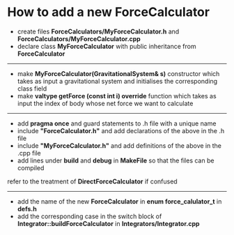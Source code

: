 # How to add a new ForceCalculator


* create files **ForceCalculators/MyForceCalculator.h** and **ForceCalculators/MyForceCalculator.cpp**
* declare class **MyForceCalculator** with public inheritance from **ForceCalculator**
---------------------
* make **MyForceCalculator(GravitationalSystem& s)** constructor which takes as input a gravitational system and initialises the corresponding class field
* make **valtype getForce (const int i) override** function which takes as input the index of body whose net force we want to calculate
---------------------
* add **pragma once** and guard statements to .h file with a unique name
* include **"ForceCalculator.h"** and add declarations of the above in the .h file
* include **"MyForceCalculator.h"** and add definitions of the above in the .cpp file
* add lines under **build** and **debug** in **MakeFile** so that the files can be compiled

refer to the treatment of **DirectForceCalculator** if confused

---------------------
* add the name of the new **ForceCalculator** in **enum force_calulator_t** in **defs.h**
* add the corresponding case in the switch block of **Integrator::buildForceCalculator** in **Integrators/Integrator.cpp**